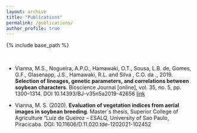 ```yaml
---
layout: archive
title: "Publications"
permalink: /publications/
author_profile: true
---
```


{% include base_path %}

<br>

- Vianna, M.S., Nogueira, A.P.O., Hamawaki, O.T., Sousa, L.B. de, Gomes, G.F., Glasenapp, J.S., Hamawaki, R.L. and Silva , C.O. da ., 2019. **Selection of lineages, genetic parameters, and correlations between soybean characters**. Bioscience Journal [online], vol. 35, no. 5, pp. 1300–1314. DOI 10.14393/BJ-v35n5a2019-42656 [link](https://seer.ufu.br/index.php/biosciencejournal/article/view/42656)

- Vianna, M. S. (2020). **Evaluation of vegetation indices from aerial images in soybean breeding**. Master`s thesis, Superior College of Agriculture “Luiz de Queiroz – ESALQ, University of Sao Paulo, Piracicaba. DOI: 10.11606/D.11.020.tde-1202021-102452
